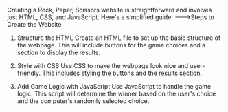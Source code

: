 Creating a Rock, Paper, Scissors website is straightforward and involves just HTML, CSS, and JavaScript. 
Here's a simplified guide:
--->Steps to Create the Website

1. Structure the HTML
Create an HTML file to set up the basic structure of the webpage. This will include buttons for the game choices and a section to display the results.

2. Style with CSS
Use CSS to make the webpage look nice and user-friendly. This includes styling the buttons and the results section.

3. Add Game Logic with JavaScript
Use JavaScript to handle the game logic. This script will determine the winner based on the user's choice and the computer's randomly selected choice.
